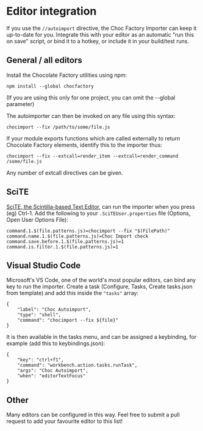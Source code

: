 Editor integration
==================

If you use the `//autoimport` directive, the Choc Factory Importer can keep it
up-to-date for you. Integrate this with your editor as an automatic "run this
on save" script, or bind it to a hotkey, or include it in your build/test runs.

General / all editors
---------------------

Install the Chocolate Factory utilities using npm:

    npm install --global chocfactory

(If you are using this only for one project, you can omit the --global parameter)

The autoimporter can then be invoked on any file using this syntax:

    chocimport --fix /path/to/some/file.js

If your module exports functions which are called externally to return Chocolate
Factory elements, identify this to the importer thus:

    chocimport --fix --extcall=render_item --extcall=render_command /some/file.js

Any number of extcall directives can be given.

SciTE
-----

[SciTE, the Scintilla-based Text Editor](https://www.scintilla.org/SciTE.html),
can run the importer when you press (eg) Ctrl-1. Add the following to your
`.SciTEUser.properties` file (Options, Open User Options File):

    command.1.$(file.patterns.js)=chocimport --fix "$(FilePath)"
    command.name.1.$(file.patterns.js)=Choc Import check
    command.save.before.1.$(file.patterns.js)=1
    command.is.filter.1.$(file.patterns.js)=1

Visual Studio Code
------------------

Microsoft's VS Code, one of the world's most popular editors, can bind any key
to run the importer. Create a task (Configure, Tasks, Create tasks.json from
template) and add this inside the `"tasks"` array:

    {
        "label": "Choc Autoimport",
        "type": "shell",
        "command": "chocimport --fix ${file}"
    }

It is then available in the tasks menu, and can be assigned a keybinding, for
example (add this to keybindings.json):

    {
        "key": "ctrl+f1",
        "command": "workbench.action.tasks.runTask",
        "args": "Choc Autoimport",
        "when": "editorTextFocus"
    }

Other
-----

Many editors can be configured in this way. Feel free to submit a pull request
to add your favourite editor to this list!
